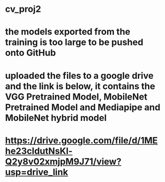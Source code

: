 # cv_proj2
# the models exported from the training is too large to be pushed onto GitHub
# uploaded the files to a google drive and the link is below, it contains the VGG Pretrained Model, MobileNet Pretrained Model and Mediapipe and MobileNet hybrid model
# https://drive.google.com/file/d/1MEhe23cldutNsKl-Q2y8v02xmjpM9J71/view?usp=drive_link

